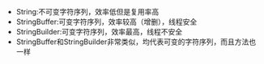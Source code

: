 ﻿- String:不可变字符序列，效率低但是复用率高
- StringBuffer:可变字符序列，效率较高（增删），线程安全
- StringBuilder:可变字符序列，效率最高，线程不安全
- StringBuffer和StringBuilder非常类似，均代表可变的字符序列，而且方法也一样

